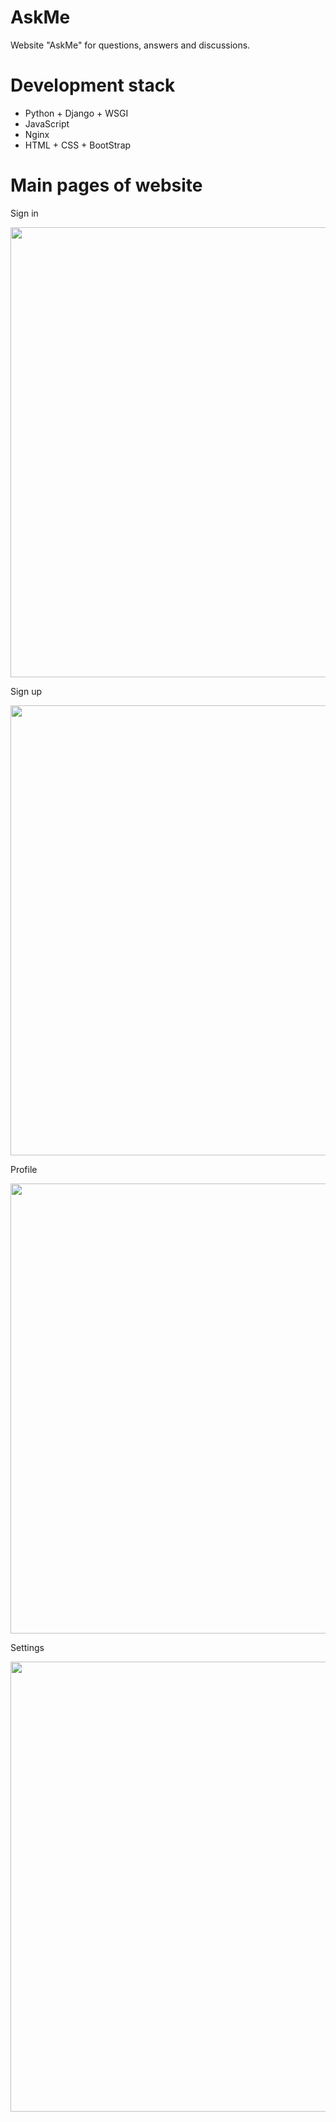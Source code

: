 # AskMe
Website "AskMe" for questions, answers and discussions.

# Development stack
- Python + Django + WSGI
- JavaScript
- Nginx
- HTML + CSS + BootStrap

# Main pages of website
Sign in

<img src="https://github.com/Unanoc/AskMe/blob/master/src/signin.png" width="720">

Sign up

<img src="https://github.com/Unanoc/AskMe/blob/master/src/signup.png" width="720">

Profile

<img src="https://github.com/Unanoc/AskMe/blob/master/src/profile.png" width="720">

Settings

<img src="https://github.com/Unanoc/AskMe/blob/master/src/settings.png" width="720">
